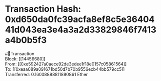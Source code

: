 
Transaction Hash: 0xd650da0fc39acfa8ef8c5e3640441d043ea3e4a3a2d33829846f7413a4b0b5f3
====================================================================================
  
#💸Transaction  
Block: [[14456680]]  
From: [[0xe592427a0aece92de3edee1f18e0157c05861564]]  
To: [[0xeaa089a091671bd50d7b70b9556ecb44bb579cc5]]  
Transferred: 0.16008888811880861 Ether